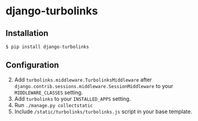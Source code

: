 django-turbolinks
===========

Installation
------------

`$ pip install django-turbolinks`

Configuration
-------------

2. Add `turbolinks.middleware.TurbolinksMiddleware` after
  `django.contrib.sessions.middleware.SessionMiddleware` to your
  `MIDDLEWARE_CLASSES` setting.
3. Add `turbolinks` to your `INSTALLED_APPS` setting.
4. Run `./manage.py collectstatic`
5. Include `/static/turbolinks/turbolinks.js` script in your base template.
